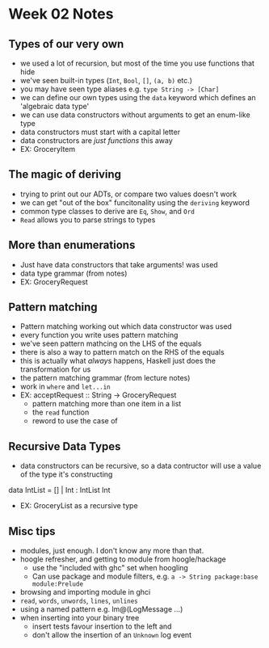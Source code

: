 # Week 02 Notes

## Types of our very own

* we used a lot of recursion, but most of the time you use functions that hide
* we've seen built-in types (`Int`, `Bool`, `[]`, `(a, b)` etc.)
* you may have seen type aliases e.g. `type String -> [Char]`
* we can define our own types using the `data` keyword which defines
an 'algebraic data type'
* we can use data constructors without arguments to get an enum-like type
* data constructors must start with a capital letter
* data constructors are _just functions_
  this away
* EX: GroceryItem

## The magic of deriving

* trying to print out our ADTs, or compare two values doesn't work
* we can get "out of the box" funcitonality using the `deriving` keyword
* common type classes to derive are `Eq`, `Show`, and `Ord`
* `Read` allows you to parse strings to types

## More than enumerations

* Just have data constructors that take arguments!
was used
* data type grammar (from notes)
* EX: GroceryRequest

## Pattern matching

* Pattern matching working out which data constructor was used
* every function you write uses pattern matching
* we've seen pattern mathcing on the LHS of the equals
* there is also a way to pattern match on the RHS of the equals
* this is actually what _always_ happens, Haskell just does the
transformation for us
* the pattern matching grammar (from lecture notes)
* work in `where` and `let...in`
* EX: acceptRequest :: String -> GroceryRequest
  * pattern matching more than one item in a list
  * the `read` function
  * reword to use the case of

## Recursive Data Types

* data constructors can be recursive, so a data contructor will
use a value of the type it's constructing

data IntList = [] | Int : IntList Int

* EX: GroceryList as a recursive type

## Misc tips

* modules, just enough. I don't know any more than that.
* hoogle refresher, and getting to module from hoogle/hackage
  * use the "included with ghc" set when hoogling
  * Can use package and module filters, e.g. `a -> String package:base module:Prelude`
* browsing and importing module in ghci
* `read`, `words`, `unwords`, `lines`, `unlines`
* using a named pattern e.g. lm@(LogMessage ...)
* when inserting into your binary tree
  * insert tests favour insertion to the left and
  * don't allow the insertion of an `Unknown` log event

